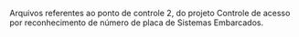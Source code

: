 Arquivos referentes ao ponto de controle 2, do projeto Controle de acesso por reconhecimento de 
número de placa de Sistemas Embarcados.
